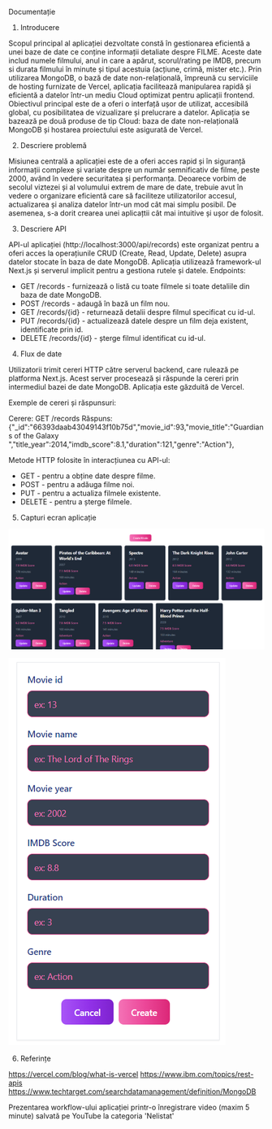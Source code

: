 Documentație 

1. Introducere 

Scopul principal al aplicației dezvoltate constă în gestionarea eficientă a unei baze de date ce conține informații detaliate despre FILME. Aceste date includ numele filmului, anul in care a apărut, scorul/rating pe IMDB, precum si durata filmului în minute și tipul acestuia (acțiune, crimă, mister etc.). Prin utilizarea MongoDB, o bază de date non-relațională, împreună cu serviciile de hosting furnizate de Vercel, aplicația facilitează manipularea rapidă și eficientă a datelor într-un mediu Cloud optimizat pentru aplicații frontend. Obiectivul principal este de a oferi o interfață ușor de utilizat, accesibilă global, cu posibilitatea de vizualizare și prelucrare a datelor. Aplicația se bazează pe două produse de tip Cloud: baza de date non-relațională MongoDB și hostarea proiectului este asigurată de Vercel.

2.  Descriere problemă 

 Misiunea centrală a aplicației este de a oferi acces rapid și în siguranță informații complexe și variate despre un număr semnificativ de filme, peste 2000, având în vedere securitatea și performanța. Deoarece vorbim de secolul viztezei și al volumului extrem de mare de date, trebuie avut în vedere o organizare eficientă care să faciliteze utilizatorilor accesul, actualizarea și analiza datelor într-un mod cât mai simplu posibil. De asemenea, s-a dorit crearea unei aplicațtii cât mai intuitive și ușor de folosit.

3. Descriere API 

API-ul aplicației (http://localhost:3000/api/records) este organizat pentru a oferi acces la operațiunile CRUD (Create, Read, Update, Delete) asupra datelor stocate în baza de date MongoDB. Aplicația utilizează framework-ul Next.js și serverul implicit pentru a gestiona rutele și datele.
 Endpoints:
- GET /records - furnizează o listă cu toate filmele si toate detaliile din baza de date MongoDB.
- POST /records - adaugă în bază un film nou.
- GET /records/{id} - returnează detalii despre filmul specificat cu id-ul.
- PUT /records/{id} - actualizează datele despre un film deja existent, identificate prin id.
- DELETE /records/{id} - șterge filmul identificat cu id-ul.

4. Flux de date 

 Utilizatorii trimit cereri HTTP către serverul backend, care rulează pe platforma Next.js. Acest server procesează și răspunde la cereri prin intermediul bazei de date MongoDB. Aplicația este găzduită de Vercel.

Exemple de cereri și răspunsuri:

Cerere: GET /records 
Răspuns:
{"_id":"66393daab43049143f10b75d","movie_id":93,"movie_title":"Guardians of the Galaxy ","title_year":2014,"imdb_score":8.1,"duration":121,"genre":"Action"},

Metode HTTP folosite în interacțiunea cu API-ul:
- GET - pentru a obține date despre filme.
- POST - pentru a adăuga filme noi.
- PUT - pentru a actualiza filmele existente.
- DELETE - pentru a șterge filmele.

5. Capturi ecran aplicație 

![alt text](image-1.png)

![alt text](image-2.png)

6. Referințe

https://vercel.com/blog/what-is-vercel
https://www.ibm.com/topics/rest-apis
https://www.techtarget.com/searchdatamanagement/definition/MongoDB


Prezentarea workflow-ului aplicației printr-o înregistrare video (maxim 5 minute) salvată pe YouTube la categoria 'Nelistat' 



